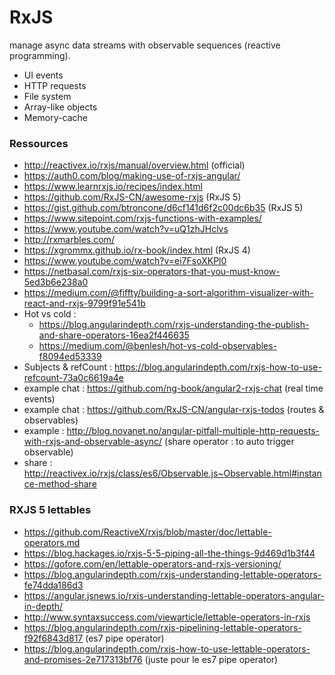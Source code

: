 # RxJS

manage async data streams with observable sequences (reactive programming).

  * UI events
  * HTTP requests
  * File system
  * Array-like objects
  * Memory-cache

### Ressources

* http://reactivex.io/rxjs/manual/overview.html (official)
* https://auth0.com/blog/making-use-of-rxjs-angular/
* https://www.learnrxjs.io/recipes/index.html
* https://github.com/RxJS-CN/awesome-rxjs (RxJS 5)
* https://gist.github.com/btroncone/d6cf141d6f2c00dc6b35 (RxJS 5)
* https://www.sitepoint.com/rxjs-functions-with-examples/
* https://www.youtube.com/watch?v=uQ1zhJHclvs
* http://rxmarbles.com/
* https://xgrommx.github.io/rx-book/index.html (RxJS 4)
* https://www.youtube.com/watch?v=ei7FsoXKPl0
* https://netbasal.com/rxjs-six-operators-that-you-must-know-5ed3b6e238a0
* https://medium.com/@fiffty/building-a-sort-algorithm-visualizer-with-react-and-rxjs-9799f91e541b
* Hot vs cold :    
  * https://blog.angularindepth.com/rxjs-understanding-the-publish-and-share-operators-16ea2f446635
  * https://medium.com/@benlesh/hot-vs-cold-observables-f8094ed53339
* Subjects & refCount : https://blog.angularindepth.com/rxjs-how-to-use-refcount-73a0c6619a4e
* example chat : https://github.com/ng-book/angular2-rxjs-chat (real time events)
* example chat : https://github.com/RxJS-CN/angular-rxjs-todos (routes & observables)
* example : http://blog.novanet.no/angular-pitfall-multiple-http-requests-with-rxjs-and-observable-async/ (share operator : to auto trigger observable)
* share : http://reactivex.io/rxjs/class/es6/Observable.js~Observable.html#instance-method-share

### RXJS 5 lettables

* https://github.com/ReactiveX/rxjs/blob/master/doc/lettable-operators.md
* https://blog.hackages.io/rxjs-5-5-piping-all-the-things-9d469d1b3f44
* https://gofore.com/en/lettable-operators-and-rxjs-versioning/
* https://blog.angularindepth.com/rxjs-understanding-lettable-operators-fe74dda186d3
* https://angular.jsnews.io/rxjs-understanding-lettable-operators-angular-in-depth/
* http://www.syntaxsuccess.com/viewarticle/lettable-operators-in-rxjs
* https://blog.angularindepth.com/rxjs-pipelining-lettable-operators-f92f6843d817 (es7 pipe operator)
* https://blog.angularindepth.com/rxjs-how-to-use-lettable-operators-and-promises-2e717313bf76 (juste pour le es7 pipe operator)
